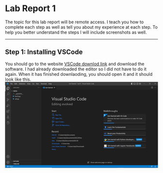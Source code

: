 # Lab Report 1
The topic for this lab report will be remote access. I teach you how to complete each step as well as tell you about my experience at each step. To help you better understand the steps I will include screenshots as well.
___
## Step 1: Installing VSCode
You should go to the website [VSCode downlod link](https://code.visualstudio.com/) and download the software. I had already downloaded the editor so I did not have to do it again. When it has finished downlaoding, you should open it and it should look like this. ![Image1](vscode.png) 
